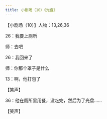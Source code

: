 ```yaml
---
title: 小剧场（10）《光盘》
---
```

【小剧场（10）】人物：13,26,36

26：我要上厕所

师：去吧

26：我回来了

师：你那个罩子是什么

13：啊，他打包了

【笑声】

36：他在厕所里用餐，没吃完，然后为了光盘……

【笑声】
